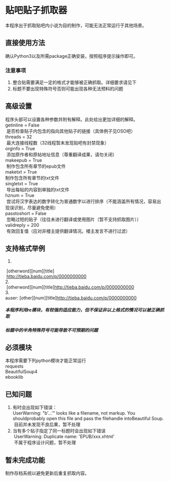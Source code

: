 # 贴吧贴子抓取器

本程序出于抓取贴吧内小说为目的制作，可能无法正常运行于其他场景。<br>

## 直接使用方法

确认Python3以及所需package正确安装，按照程序提示操作即可。<br>

### 注意事项

1. 整合贴需要满足一定的格式才能够被正确抓取。详细要求请见下<br>
2. 标题不要出现特殊符号否则可能出现各种无法预料的问题<br>

## 高级设置

程序头部可以设置各种参数并附有解释。此处给出更加详细的解释。<br>
 getinline = False<br>
  是否检查贴子内包含的指向其他贴子的链接（具体例子见OSO吧）<br>
 threads = 32<br>
  最大连接线程数（32线程暂未发现贴吧有封禁现象）<br>
 orginfo = True<br>
  添加原作者和原帖地址信息（尊重翻译成果，请勿关闭）<br>
 makeepub = True<br>
  制作包含所有章节的epub文件<br>
 maketxt = True<br>
  制作包含所有章节的txt文件<br>
 singletxt = True<br>
  导出每帖的内容到单独的txt文件<br>
 hznum = True<br>
  尝试将汉字表达的数字转化为普通数字以进行排序（不能涵盖所有情况，容易出现误识别，尽量避免使用）<br>
 passtoshort = False<br>
  忽略过短的贴子（往往未进行翻译或使用图片（暂不支持抓取图片））<br>
 validreply = 200<br>
  有效回复值（应对非楼主提供翻译情况。楼主发言不进行过滤）<br>

## 支持格式举例

1. <br>
  [otherword][num][title]<br>
  http://tieba.baidu.com/p/0000000000<br>
2. <br>
  [otherword][num][title]http://tieba.baidu.com/p/0000000000<br>
3. <br>
  auser: [other][num][title]http://tieba.baidu.com/p/0000000000<br>

##### 本程序利用re模块，有较强的适应能力，但不保证非以上格式的情况可以被正确抓取
##### 标题中的半角特殊符号可能导致不可预期的问题

## 必须模块

本程序需要下列python模块才能正常运行<br>
requests<br>
BeautifulSoup4<br>
ebooklib<br>

## 已知问题

1. 有时会出现如下错误：<br>
  UserWarning: "b'...'" looks like a filename, not markup. You shouldprobably open this file and pass the filehandle intoBeautiful Soup.<br>
  目前并未发现不良后果，暂不处理<br>
2. 当有多个贴子指定了同一标题时会出现如下错误<br>
  UserWarning: Duplicate name: 'EPUB/xxx.xhtml'<br>
  不属于程序设计问题，暂不处理<br>

## 暂未完成功能

制作存档系统以避免更新后重复抓取内容。<br>
